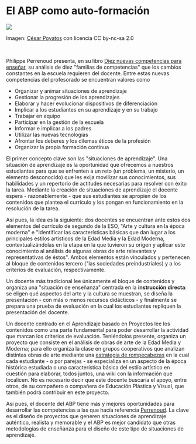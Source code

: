 
# El ABP como auto-formación

![](https://raw.githubusercontent.com/catedu/abp/master/img/Yo.jpg)

Imagen: [César Poyatos](http://www.flickr.com/photos/35590362@N02/4417546581) con licencia CC by-nc-sa 2.0

 

Philippe Perrenoud presenta, en su libro [Diez nuevas competencias para enseñar](http://books.google.es/books?id=uLLw3HbYVMQC&amp;lpg=PP1&amp;ots=GKJ-k4mtDg&amp;dq=Philippe+PErrenoud&amp;hl=es&amp;pg=PP1&amp;redir_esc=y#v=onepage&amp;q&amp;f=false), su análisis de diez "familias de competencias" que los cambios constantes en la escuela requieren del docente. Entre estas nuevas competencias del profesorado se encuentran valores como

- Organizar y animar situaciones de aprendizaje
- Gestionar la progresión de los aprendizajes
- Elaborar y hacer evolucionar dispositivos de diferenciación
- Implicar a los estudiantes en su aprendizaje y en su trabajo
- Trabajar en equipo
- Participar en la gestión de la escuela
- Informar e implicar a los padres
- Utilizar las nuevas tecnologías
- Afrontar los deberes y los dilemas éticos de la profesión
- Organizar la propia formación continua

El primer concepto clave son las "situaciones de aprendizaje". Una situación de aprendizaje es la oportunidad que ofrecemos a nuestros estudiantes para que se enfrenten a un reto (un problema, un misterio, un elemento desconocido) que les exija movilizar sus conocimientos, sus habilidades y un repertorio de actitudes necesarias para resolver con éxito la tarea. Mediante la creación de situaciones de aprendizaje el docente espera - razonablemente - que sus estudiantes se apropien de los contenidos que plantea el currículo y los pongan en funcionamiento en la resolución de la tarea.

Así pues, la idea es la siguiente: dos docentes se encuentran ante estos dos elementos del currículo de segundo de la ESO, "Arte y cultura en la época moderna" e "Identificar las características básicas que dan lugar a los principales estilos artísticos de la Edad Media y la Edad Moderna, contextualizándolas en la etapa en la que tuvieron su origen y aplicar este conocimiento al análisis de algunas obras de arte relevantes y representativas de éstos". Ambos elementos están vinculados y pertenecen al bloque de contenidos tercero ("las sociedades preindustriales) y a los criterios de evaluación, respectivamente.

Un docente más tradicional lee únicamente el bloque de contenidos y organiza una "situación de enseñanza" centrada en la **instrucción directa**: se eligen qué aspectos del arte y la cultura se muestran, se diseña la presentación - con más o menos recursos didácticos - y finalmente se prepara una prueba de evaluación en la cual los estudiantes repliquen la presentación del docente.

Un docente centrado en el Aprendizaje basado en Proyectos lee los contenidos como una parte fundamental para poder desarrollar la actividad que marcan los criterios de evaluación. Teniéndolos presente, organiza un proyecto que consiste en el análisis de obras de arte de la Edad Media y Moderna; para ello organiza la clase en grupos cooperativos que analizan distintas obras de arte mediante una [estrategia de rompecabezas](http://www.ite.educacion.es/w3/recursos2/convivencia_escolar/1_4.htm) en la cual cada estudiante - o por parejas - se especializa en un aspecto de la época histórica estudiada o una característica básica del estilo artístico en cuestión para elaborar, todos juntos, una wiki con la información que localicen. No es necesario decir que este docente buscaría el apoyo, entre otros, de su compañero o compañera de Educación Plástica y Visual, que también podrá contribuir en este proyecto.

Así pues, el docente del ABP tiene más y mejores oportunidades para desarrollar las competencias a las que hacía referencia [Perrenoud](https://www.unige.ch/fapse/SSE/teachers/perrenoud/php_main/php_2001/2001_36.html). La clave es el diseño de proyectos que generen situaciones de aprendizaje auténtico, realista y memorable y el ABP es mejor candidato que otras metodologías de enseñanza para el diseño de este tipo de situaciones de aprendizaje.

